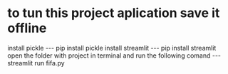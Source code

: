 # to tun this project aplication save it offline
install pickle --- pip install pickle
install streamlit --- pip install streamlit
open the folder with project in terminal and run the following comand --- streamlit run fifa.py
